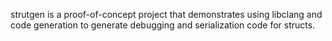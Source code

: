 strutgen is a proof-of-concept project that demonstrates using libclang and
code generation to generate debugging and serialization code for structs.
